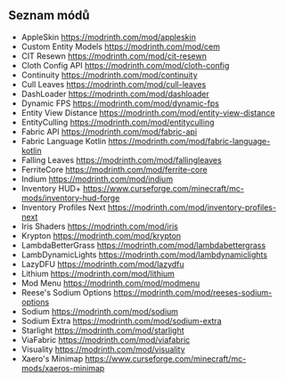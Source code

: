 ## Seznam módů
- AppleSkin https://modrinth.com/mod/appleskin
- Custom Entity Models https://modrinth.com/mod/cem
- CIT Resewn https://modrinth.com/mod/cit-resewn
- Cloth Config API https://modrinth.com/mod/cloth-config
- Continuity https://modrinth.com/mod/continuity
- Cull Leaves https://modrinth.com/mod/cull-leaves
- DashLoader https://modrinth.com/mod/dashloader
- Dynamic FPS https://modrinth.com/mod/dynamic-fps
- Entity View Distance https://modrinth.com/mod/entity-view-distance
- EntityCulling https://modrinth.com/mod/entityculling
- Fabric API https://modrinth.com/mod/fabric-api
- Fabric Language Kotlin https://modrinth.com/mod/fabric-language-kotlin
- Falling Leaves https://modrinth.com/mod/fallingleaves
- FerriteCore https://modrinth.com/mod/ferrite-core
- Indium https://modrinth.com/mod/indium
- Inventory HUD+ https://www.curseforge.com/minecraft/mc-mods/inventory-hud-forge
- Inventory Profiles Next https://modrinth.com/mod/inventory-profiles-next
- Iris Shaders https://modrinth.com/mod/iris
- Krypton https://modrinth.com/mod/krypton
- LambdaBetterGrass https://modrinth.com/mod/lambdabettergrass
- LambDynamicLights https://modrinth.com/mod/lambdynamiclights
- LazyDFU https://modrinth.com/mod/lazydfu
- Lithium https://modrinth.com/mod/lithium
- Mod Menu https://modrinth.com/mod/modmenu
- Reese's Sodium Options https://modrinth.com/mod/reeses-sodium-options
- Sodium https://modrinth.com/mod/sodium
- Sodium Extra https://modrinth.com/mod/sodium-extra
- Starlight https://modrinth.com/mod/starlight
- ViaFabric https://modrinth.com/mod/viafabric
- Visuality https://modrinth.com/mod/visuality
- Xaero's Minimap https://www.curseforge.com/minecraft/mc-mods/xaeros-minimap
